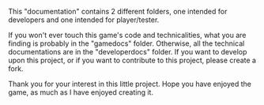 This "documentation" contains 2 different folders, one intended for developers and one intended for player/tester. 

If you won't ever touch this game's code and technicalities, what you are finding is probably in the "gamedocs" folder. Otherwise, all the technical documentations are in the "developerdocs" folder. If you want to develop upon this project, or if you want to contribute to this project, please create a fork.

Thank you for your interest in this little project. Hope you have enjoyed the game, as much as I have enjoyed creating it.